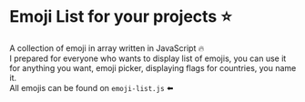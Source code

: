 # Emoji List for your projects ⭐

A collection of emoji in array written in JavaScript  🔥  
I prepared for everyone who wants to display list of emojis, you can use it for anything you want, emoji picker, displaying flags for countries, you name it.  
All emojis can be found on `emoji-list.js` ⬅️
